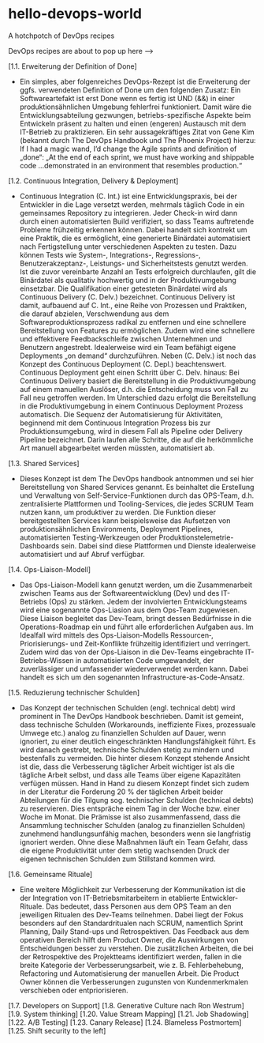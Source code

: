 # hello-devops-world
A hotchpotch of DevOps recipes

DevOps recipes are about to pop up here --> 

[1.1. Erweiterung der Definition of Done]
- Ein simples, aber folgenreiches DevOps-Rezept ist die Erweiterung der ggfs. verwendeten Definition of Done um den folgenden Zusatz:
Ein Softwareartefakt ist erst Done wenn es fertig ist UND (&&) in einer produktionsähnlichen Umgebung fehlerfrei funktioniert. Damit wäre die Entwicklungsabteilung gezwungen, betriebs-spezifische Aspekte beim Entwickeln präsent zu halten und einen (engeren) Austausch mit dem IT-Betrieb zu praktizieren.
Ein sehr aussagekräftiges Zitat von Gene Kim (bekannt durch The DevOps Handbook und The Phoenix Project) hierzu:
If I had a magic wand, I’d change the Agile sprints and definition of „done“: „At the end of each sprint, we must have working and shippable code …demonstrated in an environment that resembles production.“

[1.2. Continuous Integration, Delivery & Deployment]
- Continuous Integration (C. Int.) ist eine Entwicklungspraxis, bei der Entwickler in die Lage versetzt werden, mehrmals täglich Code in ein gemeinsames Repository zu integrieren. Jeder Check-in wird dann durch einen automatisierten Build verifiziert, so dass Teams auftretende Probleme frühzeitig erkennen können. Dabei handelt sich kontrekt um eine Praktik, die es ermöglicht, eine generierte Binärdatei automatisiert nach Fertigstellung unter verschiedenen Aspekten zu testen. Dazu können Tests wie System-, Integrations-, Regressions-, Benutzerakzeptanz-, Leistungs- und Sicherheitstests genutzt werden. Ist die zuvor vereinbarte Anzahl an Tests erfolgreich durchlaufen, gilt die Binärdatei als qualitativ hochwertig und in der Produktivumgebung einsetzbar. Die Qualifikation einer getesteten Binärdatei wird als Continuous Delivery (C. Delv.) bezeichnet. Continuous Delivery ist damit, aufbauend auf C. Int., eine Reihe von Prozessen und Praktiken, die darauf abzielen, Verschwendung aus dem Softwareproduktionsprozess radikal zu entfernen und eine schnellere Bereitstellung von Features zu ermöglichen. Zudem wird eine schnellere und effektivere Feedbackschleife zwischen Unternehmen und Benutzern angestrebt. Idealerweise wird ein Team befähigt eigene Deployments „on demand“ durchzuführen. Neben (C. Delv.) ist noch das Konzept des Continuous Deployment (C. Depl.) beachtenswert. Continuous Deployment geht einen Schritt über C. Delv. hinaus: Bei Continuous Delivery basiert die Bereitstellung in die Produktivumgebung auf einem manuellen Auslöser, d.h. die Entscheidung muss von Fall zu Fall neu getroffen werden. Im Unterschied dazu erfolgt die Bereitstellung in die Produktivumgebung in einem Continuous Deployment Prozess automatisch. Die Sequenz der Automatisierung für Aktivitäten, beginnend mit dem Continuous Integration Prozess bis zur Produktionsumgebung, wird in diesem Fall als Pipeline oder Delivery Pipeline bezeichnet.
Darin laufen alle Schritte, die auf die herkömmliche Art manuell abgearbeitet werden müssten, automatisiert ab.

[1.3. Shared Services]
- Dieses Konzept ist dem The DevOps handbook antnommen und sei hier Bereitstellung von Shared Services genannt. Es beinhaltet die Erstellung und Verwaltung von Self-Service-Funktionen durch das OPS-Team, d.h. zentralisierte Plattformen und Tooling-Services, die jedes SCRUM Team nutzen kann, um produktiver zu werden. Die Funktion dieser bereitgestellten Services kann beispielsweise das Aufsetzen von produktionsähnlichen Environments, Deployment Pipelines, automatisierten Testing-Werkzeugen oder Produktionstelemetrie-Dashboards sein. Dabei sind diese Plattformen und Dienste idealerweise automatisiert und auf Abruf verfügbar.

[1.4. Ops-Liaison-Modell]
- Das Ops-Liaison-Modell kann genutzt werden, um die Zusammenarbeit zwischen Teams aus der Softwareentwicklung (Dev) und des IT-Betriebs (Ops) zu stärken. Jedem der involvierten Entwicklungsteams wird eine sogenannte Ops-Liasion aus dem Ops-Team zugewiesen. Diese Liaison begleitet das Dev-Team, bringt dessen Bedürfnisse in die Operations-Roadmap ein und führt alle erforderlichen Aufgaben aus. Im Idealfall wird mittels des Ops-Liaison-Modells Ressourcen‑, Priorisierungs- und Zeit-Konflikte frühzeitig identifiziert und verringert.
Zudem wird das von der Ops-Liaison in die Dev-Teams eingebrachte IT-Betriebs-Wissen in automatisierten Code umgewandelt, der zuverlässiger und umfassender wiederverwendet werden kann. Dabei handelt es sich um den sogenannten Infrastructure-as-Code-Ansatz.

[1.5. Reduzierung technischer Schulden]
- Das Konzept der technischen Schulden (engl. technical debt) wird prominent in The DevOps Handbook beschrieben. Damit ist gemeint, dass technische Schulden (Workarounds, ineffiziente Fixes, prozessuale Umwege etc.) analog zu finanziellen Schulden auf Dauer, wenn ignoriert, zu einer deutlich eingeschränkten Handlungsfähigkeit führt. Es wird danach gestrebt, technische Schulden stetig zu mindern und bestenfalls zu vermeiden. Die hinter diesem Konzept stehende Ansicht ist die, dass die Verbesserung täglicher Arbeit wichtiger ist als die tägliche Arbeit selbst, und dass alle Teams über eigene Kapazitäten verfügen müssen. Hand in Hand zu diesem Konzept findet sich zudem in der Literatur die Forderung 20 % der täglichen Arbeit beider Abteilungen für die Tilgung sog. technischer Schulden (technical debts) zu reservieren. Dies entspräche einem Tag in der Woche bzw. einer Woche im Monat. Die Prämisse ist also zusammenfassend, dass die Ansammlung technischer Schulden (analog zu finanziellen Schulden) zunehmend handlungsunfähig machen, besonders wenn sie langfristig ignoriert werden. Ohne diese Maßnahmen läuft ein Team Gefahr, dass die eigene Produktivität unter dem stetig wachsenden Druck der eigenen technischen Schulden zum Stillstand kommen wird.

[1.6. Gemeinsame Rituale]
- Eine weitere Möglichkeit zur Verbesserung der Kommunikation ist die der Integration von IT-Betriebsmitarbeitern in etablierte Entwickler-Rituale. Das bedeutet, dass Personen aus dem OPS Team an den jeweiligen Ritualen des Dev-Teams teilnehmen. Dabei liegt der Fokus besonders auf den Standardritualen nach SCRUM, namentlich Sprint Planning, Daily Stand-ups und Retrospektiven. Das Feedback aus dem operativen Bereich hilft dem Product Owner, die Auswirkungen von Entscheidungen besser zu verstehen. Die zusätzlichen Arbeiten, die bei der Retrospektive des Projektteams identifiziert werden, fallen in die breite Kategorie der Verbesserungsarbeit, wie z. B. Fehlerbehebung, Refactoring und Automatisierung der manuellen Arbeit. Die Product Owner können die Verbesserungen zugunsten von Kundenmerkmalen verschieben oder entpriorisieren.

[1.7. Developers on Support]
[1.8. Generative Culture nach Ron Westrum]
[1.9. System thinking]
[1.20. Value Stream Mapping]
[1.21. Job Shadowing]
[1.22. A/B Testing]
[1.23. Canary Release]
[1.24. Blameless Postmortem]
[1.25. Shift security to the left]


